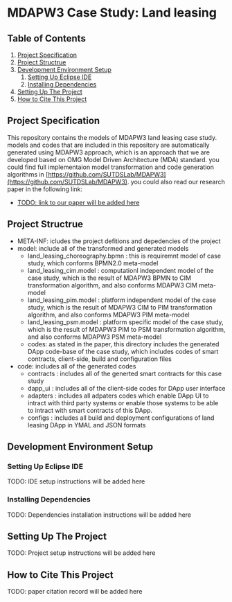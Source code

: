 # MDAPW3 Case Study: Land leasing
## Table of Contents
1. [Project Specification](#project-specification)
2. [Project Structrue](#project-Structrue)
3. [Development Environment Setup](#development-environment-setup)
    1. [Setting Up Eclipse IDE](#setting-up-eclipse-ide)
    2. [Installing Dependencies](#installing-dependencies)
4. [Setting Up The Project](#setting-up-the-project)
5. [How to Cite This Project](#how-to-cite-this-project)

## Project Specification 
This repository contains the models of MDAPW3 land leasing case study. models and codes that are included in this repository are automatically generated using MDAPW3 approach, which is an approach that we are developed based on OMG Model Driven Architecture (MDA) standard. you could find full implementaion model transformation and code generation algorithms in [https://github.com/SUTDSLab/MDAPW3](https://github.com/SUTDSLab/MDAPW3). you could also read our research paper in the following link:
- [TODO: link to our paper will be added here](./#)
## Project Structrue
- META-INF: icludes the project defitions and depedencies of the project
- model: include all of the transformed and generated models
    - land_leasing_choreography.bpmn : this is requiremnt model of case study, which conforms BPMN2.0 meta-model
    - land_leasing_cim.model : computationl independent model of the case study, which is the result of MDAPW3 BPMN to CIM transformation algorithm, and also conforms MDAPW3 CIM meta-model
    - land_leasing_pim.model : platform independent model of the case study, which is the result of MDAPW3 CIM to PIM transformation algorithm, and also conforms MDAPW3 PIM meta-model
    - land_leasing_psm.model : platform specific model of the case study, which is the result of MDAPW3 PIM to PSM transformation algorithm, and also conforms MDAPW3 PSM meta-model
    - codes: as stated in the paper, this directory includes the generated DApp code-base of the case study, which includes codes of smart contracts, client-side, build and configuration files 
- code: includes all of the generated codes
    - contracts : includes all of the generted smart contracts for this case study
    - dapp_ui : includes all of the client-side codes for DApp user interface
    - adapters : includes all adpaters codes which enable DApp UI to intract with third party systems or enable those systems to be able to intract with smart contracts of this DApp.
    - configs : includes all build and deployment configurations of land leasing DApp in YMAL and JSON formats
## Development Environment Setup

### Setting Up Eclipse IDE
TODO: IDE setup instructions will be added here
### Installing Dependencies
TODO: Dependencies installation instructions will be added here
## Setting Up The Project
TODO: Project setup instructions will be added here
## How to Cite This Project
TODO: paper citation record will be added here